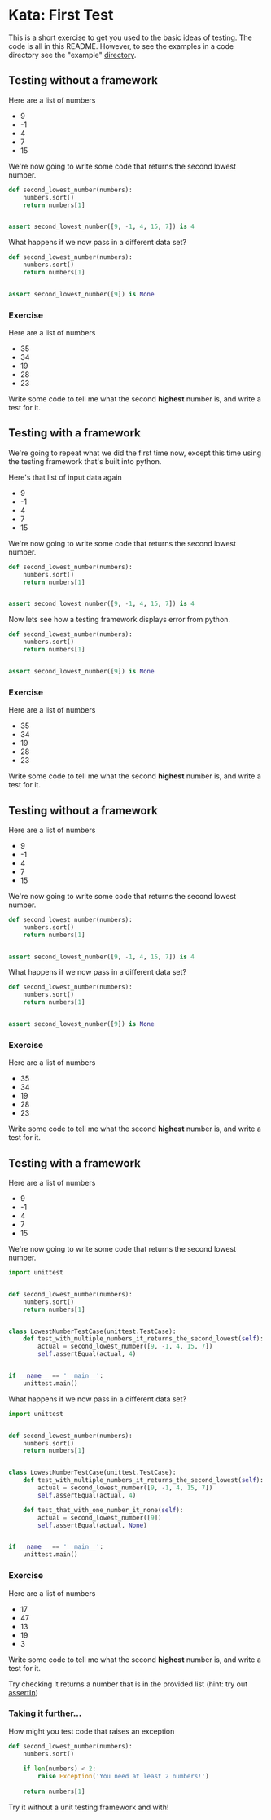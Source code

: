 # Kata: First Test

This is a short exercise to get you used to the basic ideas of testing. The code is all in this README. However, to see the examples in a code directory see the "example" [directory](example).

## Testing without a framework

Here are a list of numbers

* 9
* -1
* 4
* 7
* 15

We're now going to write some code that returns the second lowest number.

```python
def second_lowest_number(numbers):
    numbers.sort()
    return numbers[1]


assert second_lowest_number([9, -1, 4, 15, 7]) is 4
```

What happens if we now pass in a different data set?


```python
def second_lowest_number(numbers):
    numbers.sort()
    return numbers[1]


assert second_lowest_number([9]) is None
```

### Exercise

Here are a list of numbers

* 35 
* 34 
* 19 
* 28 
* 23

Write some code to tell me what the second **highest** number is, and write a test for it.


## Testing with a framework

We're going to repeat what we did the first time now, except this time using the testing framework that's built into python.

Here's that list of input data again

* 9
* -1
* 4
* 7
* 15

We're now going to write some code that returns the second lowest number.

```python
def second_lowest_number(numbers):
    numbers.sort()
    return numbers[1]


assert second_lowest_number([9, -1, 4, 15, 7]) is 4
```

Now lets see how a testing framework displays error from python.

```python
def second_lowest_number(numbers):
    numbers.sort()
    return numbers[1]


assert second_lowest_number([9]) is None
```

### Exercise

Here are a list of numbers

* 35 
* 34 
* 19 
* 28 
* 23

Write some code to tell me what the second **highest** number is, and write a test for it.


## Testing without a framework

Here are a list of numbers

* 9
* -1
* 4
* 7
* 15

We're now going to write some code that returns the second lowest number.

```python
def second_lowest_number(numbers):
    numbers.sort()
    return numbers[1]


assert second_lowest_number([9, -1, 4, 15, 7]) is 4
```

What happens if we now pass in a different data set?


```python
def second_lowest_number(numbers):
    numbers.sort()
    return numbers[1]


assert second_lowest_number([9]) is None
```

### Exercise

Here are a list of numbers

* 35 
* 34 
* 19 
* 28 
* 23

Write some code to tell me what the second **highest** number is, and write a test for it.


## Testing with a framework

Here are a list of numbers

* 9
* -1
* 4
* 7
* 15

We're now going to write some code that returns the second lowest number.

```python
import unittest


def second_lowest_number(numbers):
    numbers.sort()
    return numbers[1]


class LowestNumberTestCase(unittest.TestCase):
    def test_with_multiple_numbers_it_returns_the_second_lowest(self):
        actual = second_lowest_number([9, -1, 4, 15, 7])
        self.assertEqual(actual, 4)


if __name__ == '__main__':
    unittest.main()
```

What happens if we now pass in a different data set?


```python
import unittest


def second_lowest_number(numbers):
    numbers.sort()
    return numbers[1]


class LowestNumberTestCase(unittest.TestCase):
    def test_with_multiple_numbers_it_returns_the_second_lowest(self):
        actual = second_lowest_number([9, -1, 4, 15, 7])
        self.assertEqual(actual, 4)

    def test_that_with_one_number_it_none(self):
        actual = second_lowest_number([9])
        self.assertEqual(actual, None)


if __name__ == '__main__':
    unittest.main()

```

### Exercise

Here are a list of numbers

* 17 
* 47 
* 13 
* 19
* 3


Write some code to tell me what the second **highest** number is, and write a test for it.

Try checking it returns a number that is in the provided list (hint: try out [assertIn](https://docs.python.org/3/library/unittest.html#unittest.TestCase.assertIn))

### Taking it further...

How might you test code that raises an exception

```python
def second_lowest_number(numbers):
    numbers.sort()
    
    if len(numbers) < 2:
        raise Exception('You need at least 2 numbers!')
    
    return numbers[1]
```

Try it without a unit testing framework and with!
